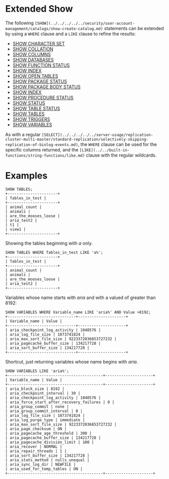# Extended Show

The following `[SHOW](../../../../../security/user-account-management/catalogs/show-create-catalog.md)` statements can be extended by using a `WHERE` clause and a `LIKE` clause to refine the results:

* [SHOW CHARACTER SET](show-character-set.md)
* [SHOW COLLATION](show-collation.md)
* [SHOW COLUMNS](show-columns.md)
* [SHOW DATABASES](show-databases.md)
* [SHOW FUNCTION STATUS](show-function-status.md)
* [SHOW INDEX](show-index.md)`
`
* [SHOW OPEN TABLES](show-open-tables.md)
* [SHOW PACKAGE STATUS](show-package-status.md)
* [SHOW PACKAGE BODY STATUS](show-package-body-status.md)
* [SHOW INDEX](show-index.md)
* [SHOW PROCEDURE STATUS](show-procedure-status.md)
* [SHOW STATUS](show-status.md)
* [SHOW TABLE STATUS](show-table-status.md)
* [SHOW TABLES](show-tables.md)
* [SHOW TRIGGERS](show-triggers.md)
* [SHOW VARIABLES](show-variables.md)

As with a regular `[SELECT](../../../../../server-usage/replication-cluster-multi-master/standard-replication/selectively-skipping-replication-of-binlog-events.md)`, the `WHERE` clause can be used for the specific columns returned, and the `[LIKE](../../built-in-functions/string-functions/like.md)` clause with the regular wildcards.

#

# Examples

```
SHOW TABLES;
+----------------------+
| Tables_in_test |
+----------------------+
| animal_count |
| animals |
| are_the_mooses_loose |
| aria_test2 |
| t1 |
| view1 |
+----------------------+
```

Showing the tables beginning with *a* only.

```
SHOW TABLES WHERE Tables_in_test LIKE 'a%';
+----------------------+
| Tables_in_test |
+----------------------+
| animal_count |
| animals |
| are_the_mooses_loose |
| aria_test2 |
+----------------------+
```

Variables whose name starts with *aria* and with a valued of greater than 8192:

```
SHOW VARIABLES WHERE Variable_name LIKE 'aria%' AND Value >8192;
+------------------------------+---------------------+
| Variable_name | Value |
+------------------------------+---------------------+
| aria_checkpoint_log_activity | 1048576 |
| aria_log_file_size | 1073741824 |
| aria_max_sort_file_size | 9223372036853727232 |
| aria_pagecache_buffer_size | 134217728 |
| aria_sort_buffer_size | 134217728 |
+------------------------------+---------------------+
```

Shortcut, just returning variables whose name begins with *aria*.

```
SHOW VARIABLES LIKE 'aria%';
+------------------------------------------+---------------------+
| Variable_name | Value |
+------------------------------------------+---------------------+
| aria_block_size | 8192 |
| aria_checkpoint_interval | 30 |
| aria_checkpoint_log_activity | 1048576 |
| aria_force_start_after_recovery_failures | 0 |
| aria_group_commit | none |
| aria_group_commit_interval | 0 |
| aria_log_file_size | 1073741824 |
| aria_log_purge_type | immediate |
| aria_max_sort_file_size | 9223372036853727232 |
| aria_page_checksum | ON |
| aria_pagecache_age_threshold | 300 |
| aria_pagecache_buffer_size | 134217728 |
| aria_pagecache_division_limit | 100 |
| aria_recover | NORMAL |
| aria_repair_threads | 1 |
| aria_sort_buffer_size | 134217728 |
| aria_stats_method | nulls_unequal |
| aria_sync_log_dir | NEWFILE |
| aria_used_for_temp_tables | ON |
+------------------------------------------+---------------------+
```